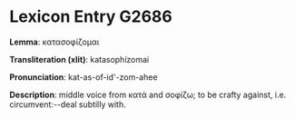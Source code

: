 # Lexicon Entry G2686

**Lemma**: κατασοφίζομαι

**Transliteration (xlit)**: katasophízomai

**Pronunciation**: kat-as-of-id'-zom-ahee

**Description**:
middle voice from κατά and σοφίζω; to be crafty against, i.e. circumvent:--deal subtilly with.
